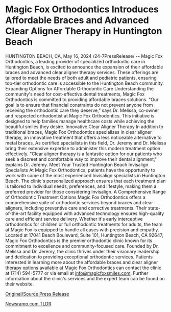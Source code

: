 # Magic Fox Orthodontics Introduces Affordable Braces and Advanced Clear Aligner Therapy in Huntington Beach

HUNTINGTON BEACH, CA, May 16, 2024 /24-7PressRelease/ -- Magic Fox Orthodontics, a leading provider of specialized orthodontic care in Huntington Beach, is excited to announce the expansion of their affordable braces and advanced clear aligner therapy services. These offerings are tailored to meet the needs of both adult and pediatric patients, ensuring top-tier orthodontic care is accessible to the Huntington Beach community.  Expanding Options for Affordable Orthodontic Care  Understanding the community's need for cost-effective dental treatments, Magic Fox Orthodontics is committed to providing affordable braces solutions. "Our goal is to ensure that financial constraints do not prevent anyone from receiving the orthodontic care they deserve," says Dr. Melissa, co-owner and respected orthodontist at Magic Fox Orthodontics. This initiative is designed to help families manage healthcare costs while achieving the beautiful smiles they desire.  Innovative Clear Aligner Therapy  In addition to traditional braces, Magic Fox Orthodontics specializes in clear aligner therapy, an innovative treatment that offers a less noticeable alternative to metal braces. As certified specialists in this field, Dr. Jeremy and Dr. Melissa bring their extensive expertise to administer this modern treatment option effectively. "Clear aligner therapy is a fantastic option for our patients who seek a discreet and comfortable way to improve their dental alignment," explains Dr. Jeremy.  Meet Your Trusted Huntington Beach Invisalign Specialists  At Magic Fox Orthodontics, patients have the opportunity to work with some of the most experienced Invisalign specialists in Huntington Beach. The clinic's personalized approach ensures that each treatment plan is tailored to individual needs, preferences, and lifestyle, making them a preferred provider for those considering Invisalign.  A Comprehensive Range of Orthodontic Treatment Options  Magic Fox Orthodontics offers a comprehensive suite of orthodontic services beyond braces and clear aligners, including preventive care and corrective treatments. Their state-of-the-art facility equipped with advanced technology ensures high-quality care and efficient service delivery. Whether it's early interceptive orthodontics for children or full orthodontic treatments for adults, the team at Magic Fox is equipped to handle all cases with precision and empathy.  Located at 17041 Beach Boulevard, Suite 101, Huntington Beach, CA 92647, Magic Fox Orthodontics is the premier orthodontic clinic known for its commitment to excellence and community-focused care. Founded by Dr. Melissa and Dr. Jeremy, the clinic thrives under their visionary leadership and dedication to providing exceptional orthodontic services.  Patients interested in learning more about the affordable braces and clear aligner therapy options available at Magic Fox Orthodontics can contact the clinic at (714) 594-5777 or via email at info@magicfoxsmiles.com. Further information about the clinic's services and the expert team can be found on their website. 

[Original/Source Press Release](https://www.24-7pressrelease.com/press-release/510931/magic-fox-orthodontics-introduces-affordable-braces-and-advanced-clear-aligner-therapy-in-huntington-beach) 

[Newsramp.com TLDR](https://newsramp.com/None) 